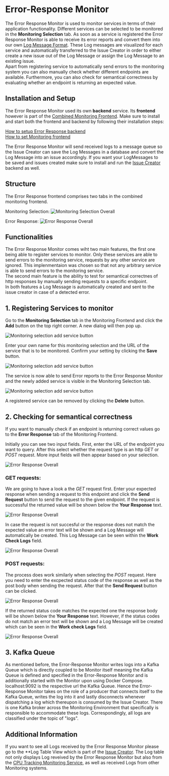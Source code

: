 
# Error-Response Monitor

The Error Response Monitor is used to monitor services in terms of their application functionality. Different services can be selected to be monitored in the **Monitoring Selection** tab. As soon as a service is registered the Error Response Monitor is able to receive its error reports and convert them into our own [Log Message Format](). These Log messages are visualized for each service and automatically transferred to the Issue Creator in order to either create a new issue out of the Log Message or assign the Log Message to an existing issue. \
Apart from registering service to automatically send errors to the monitoring system you can also manually check whether different endpoints are available. Furthermore, you can also check for semantical correctness by evaluating whether an endpoint is returning an expected value.

## Installation and Setup

The Error Response Monitor used its own **backend** service. Its **frontend** however is part of the [Combined Monitoring Frontend](). Make sure to install and start both the frontend and backend by following their installation steps: 

[How to setup Error Response backend](https://github.com/ccims/error-response-monitoring-service) \
[How to set Monitoring frontend](https://github.com/ccims/monitoring-frontend)

The Error Response Monitor will send received logs to a message queue so the Issue Creator can save the Log Messages in a database and convert the Log Message into an issue accordingly. If you want your LogMessages to be saved and issues created make sure to install and run the [Issue Creator](https://github.com/ccims/issue-creator) backend as well. 


## Structure

The Error Response frontend comprises two tabs in the combined monitoring frontend.

Monitoring Selection: 
![Monitoring Selection Overall](https://github.com/ccims/error-response-monitoring-service/blob/dev/payment-service-monitor/documentation/Pics/Monitoring_selection_overall.PNG?raw=true)

Error Response:
![Error Response Overall](https://github.com/ccims/error-response-monitoring-service/blob/dev/payment-service-monitor/documentation/Pics/Error_Response_overall.PNG?raw=true)

## Functionalities

The Error Response Monitor comes wiht two main features, the first one being able to register services to monitor. Only these services are able to send errors to the monitoring service, requests by any other service are ignored. This implenmentaion was chosen so that not any arbitrary service is able to send errors to the monitoring service. \
The second main feature is the ability to test for semantical correctnes of http responses by manually sending requests to a specific endpoint. \
In both features a Log Message is automatically created and sent to the issue creator in case of a detected error. 

## 1. Registering Services to monitor

Go to the **Monitoring Selection** tab in the Monitoring Frontend and click the **Add** button on the top right corner. A new dialog will then pop up. 

![Monitoring selection add service button](https://github.com/ccims/error-response-monitoring-service/blob/dev/payment-service-monitor/documentation/Pics/Monitoring_selection_add_service_button.PNG?raw=true)

Enter your own name for this monitoring selection and the URL of the service that is to be monitored. Confirm your setting by clicking the **Save** button. 

![Monitoring selection add service button](https://github.com/ccims/error-response-monitoring-service/blob/dev/payment-service-monitor/documentation/Pics/Monitoring_selection_add_service_entries.PNG?raw=true)

The service is now able to send Error reports to the Error Response Monitor and the newly added service is visible in the Monitoring Selection tab. 

![Monitoring selection add service button](https://github.com/ccims/error-response-monitoring-service/blob/dev/payment-service-monitor/documentation/Pics/Monitoring_selection_added_service_delete.PNG?raw=true)

A registered service can be removed by clicking the **Delete** button. 

## 2. Checking for semantical correctness

If you want to manually check if an endpoint is returning correct values go to the **Error Response** tab of the Monitoring Frontend. 

Initially you can see two input fields. First, enter the URL of the endpoint you want to query. After this select whether the request type is an http _GET_ or _POST_ request. More input fields will then appear based on your selection. 

![Error Response Overall](https://github.com/ccims/error-response-monitoring-service/blob/dev/payment-service-monitor/documentation/Pics/Error_response_URL_and_type.PNG?raw=true)

### GET requests:
We are going to have a look a the _GET_ request first. Enter your expected response when sending a request to this endpoint and click the **Send Request** button to send the request to the given endpoint. If the request is successful the returned value will be shown below the **Your Response** text. 

![Error Response Overall](https://github.com/ccims/error-response-monitoring-service/blob/dev/payment-service-monitor/documentation/Pics/Error_response_GET_success.PNG?raw=true)

In case the request is not succesful or the response does not match the expected value an error text will be shown and a Log Message will automatically be created. This Log Message can be seen within the **Work Check Logs** field. 



![Error Response Overall](https://github.com/ccims/error-response-monitoring-service/blob/dev/payment-service-monitor/documentation/Pics/Error_response_GET_log.PNG?raw=true)

### POST requests:
The process does work similarly when selecting the _POST_ request. Here you need to enter the excpected status code of the response as well as the post body when sending the request. After that the **Send Request** button can be clicked. 

![Error Response Overall](https://github.com/ccims/error-response-monitoring-service/blob/dev/payment-service-monitor/documentation/Pics/Error_response_POST_success.PNG?raw=true)

If the returned status code matches the expected one the response body will be shown below the **Your Response** text. However, if the status codes do not match an error text will be shown and a Log Message will be created which can be seen in the **Work check Logs** field. 

![Error Response Overall](https://github.com/ccims/error-response-monitoring-service/blob/dev/payment-service-monitor/documentation/Pics/Error_response_POST_log.PNG?raw=true)

## 3. Kafka Queue
As mentioned before, the Error-Response Monitor writes logs into a Kafka Queue which is directly coupled to be Monitor itself meaning the Kafka Queue is defined and specified in the Error-Response Monitor and is additionally started with the Monitor upon using Docker Compose. localhost:9092 is the respective url the Kafka Queue. Hence the Error-Response Monitor takes on the role of a producer that connects itself to the Kafka Queue, writes the log into it and lastly disconnects whenever dispatching a log which thereupon is consumed by the Issue Creator. There is one Kafka broker across the Monitoring Environment that specifically is responsible to accommodate these logs. Correspondingly, all logs are classified under the topic of "logs".

## Additional Information

If you want to see all Logs received by the Error Response Monitor please go to the **Log Table View which is part of the [Issue Creator](https://ccims.github.io/overview-and-documentation/issue-creator). The Log table not only displays Log reveived by the Error Response Monitor but also from the [CPU Tracking Monitoring Service](https://ccims.github.io/overview-and-documentation/cpu-tracking-monitor), as well as received Logs from other Monitoring systems. 
